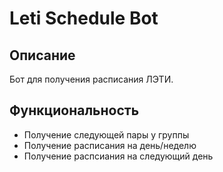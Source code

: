 # Leti Schedule Bot

## Описание
Бот для получения расписания ЛЭТИ.

## Функциональность
- Получение следующей пары у группы
- Получение расписания на день/неделю
- Получение распсиания на следующий день